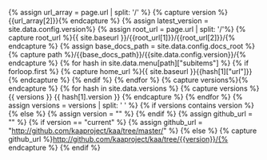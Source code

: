 {% assign url_array = page.url | split: '/' %}
{% capture version %}{{url_array[2]}}{% endcapture %}
{% assign latest_version = site.data.config.version%}
{% assign root_url = page.url | split: '/'%}
{% capture root_url %}{{ site.baseurl }}/{{root_url[1]}}/{{root_url[2]}}/{% endcapture %}
{% assign base_docs_path = site.data.config.docs_root %}
{% capture path %}/{{base_docs_path}}/{{site.data.config.version}}/{% endcapture %}
{% for hash in site.data.menu[path]["subitems"] %}
	{% if forloop.first %}
        	{% capture home_url %}{{ site.baseurl }}{{hash[1]["url"]}}{% endcapture %}
        {% endif %}
{% endfor %}
{% capture versions%}{% endcapture %}
{% for hash in site.data.versions %}
	{% capture versions %}{{ versions }} {{ hash[1].version }} {% endcapture %}
{% endfor %}
{% assign versions = versions | split: ' ' %}
{% if versions contains version %}
{% else %}
	{% assign version = "" %}
{% endif %}
{% assign github_url = "" %}
{% if version == "current" %}
	{% assign github_url = "http://github.com/kaaproject/kaa/tree/master/" %}
{% else %}
	{% capture github_url %}http://github.com/kaaproject/kaa/tree/{{version}}/{% endcapture %}
{% endif %}
